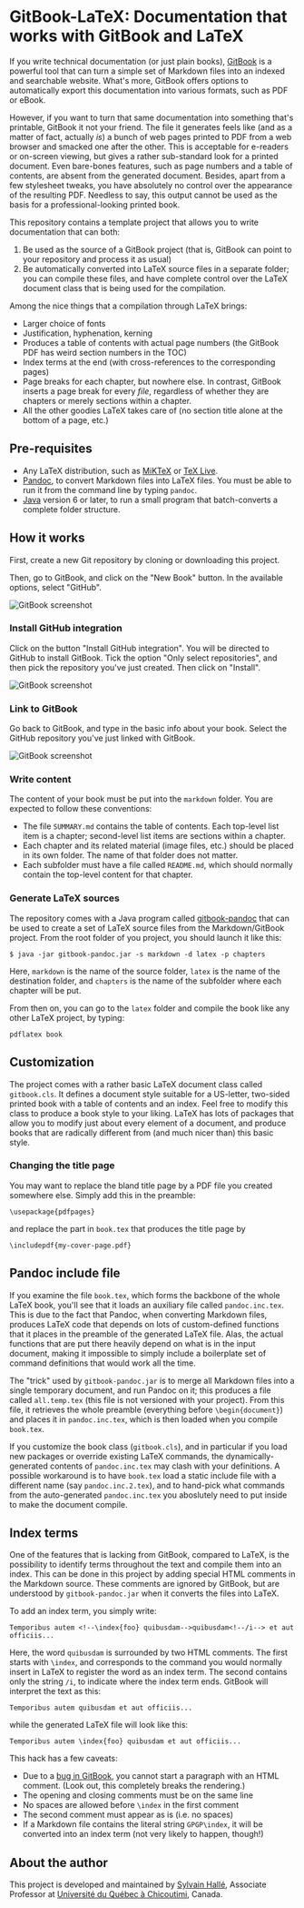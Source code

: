 GitBook-LaTeX: Documentation that works with GitBook and LaTeX
==============================================================

If you write technical documentation (or just plain books), [GitBook](https://gitbook.com) is a powerful tool that can turn a simple set of Markdown files into an indexed and searchable website. What's more, GitBook offers options to automatically export this documentation into various formats, such as PDF or eBook.

However, if you want to turn that same documentation into something that's printable, GitBook it not your friend. The file it generates feels like (and as a matter of fact, actually *is*) a bunch of web pages printed to PDF from a web browser and smacked one after the other. This is acceptable for e-readers or on-screen viewing, but gives a rather sub-standard look for a printed document. Even bare-bones features, such as page numbers and a table of contents, are absent from the generated document. Besides, apart from a few stylesheet tweaks, you have absolutely no control over the appearance of the resulting PDF. Needless to say, this output cannot be used as the basis for a professional-looking printed book.

This repository contains a template project that allows you to write documentation that can both:

1. Be used as the source of a GitBook project (that is, GitBook can point to your repository and process it as usual)
2. Be automatically converted into LaTeX source files in a separate folder; you can compile these files, and have complete control over the LaTeX document class that is being used for the compilation.

Among the nice things that a compilation through LaTeX brings:

- Larger choice of fonts
- Justification, hyphenation, kerning
- Produces a table of contents with actual page numbers (the GitBook PDF has weird section numbers in the TOC)
- Index terms at the end (with cross-references to the corresponding pages)
- Page breaks for each chapter, but nowhere else. In contrast, GitBook inserts a page break for every *file*, regardless of whether they are chapters or merely sections within a chapter.
- All the other goodies LaTeX takes care of (no section title alone at the bottom of a page, etc.)

Pre-requisites
--------------

- Any LaTeX distribution, such as [MiKTeX](http://miktex.org) or [TeX Live](http://tug.org/texlive/).
- [Pandoc](http://pandoc.org/), to convert Markdown files into LaTeX files. You must be able to run it from the command line by typing `pandoc`.
- [Java](http://java.sun.com) version 6 or later, to run a small program that batch-converts a complete folder structure.

How it works
------------

First, create a new Git repository by cloning or downloading this project.

Then, go to GitBook, and click on the "New Book" button. In the available options, select "GitHub".

![GitBook screenshot](gitbook-create-github.png?raw=true)

### Install GitHub integration

Click on the button  "Install GitHub integration". You will be directed to GitHub to install GitBook. Tick the option "Only select repositories", and then pick the repository you've just created. Then click on "Install".

![GitBook screenshot](github-integration.png?raw=true)

### Link to GitBook

Go back to GitBook, and type in the basic info about your book. Select the GitHub repository you've just linked with GitBook.

![GitBook screenshot](gitbook-create.png?raw=true)

### Write content

The content of your book must be put into the `markdown` folder. You are expected to follow these conventions:

- The file `SUMMARY.md` contains the table of contents. Each top-level list item is a chapter; second-level list items are sections within a chapter.
- Each chapter and its related material (image files, etc.) should be placed in its own folder. The name of that folder does not matter.
- Each subfolder must have a file called `README.md`, which should normally contain the top-level content for that chapter.

### Generate LaTeX sources

The repository comes with a Java program called [gitbook-pandoc](https://github.com/sylvainhalle/gitbook-pandoc) that can be used to create a set of LaTeX source files from the Markdown/GitBook project. From the root folder of you project, you should launch it like this:

```
$ java -jar gitbook-pandoc.jar -s markdown -d latex -p chapters
```

Here, `markdown` is the name of the source folder, `latex` is the name of the destination folder, and `chapters` is the name of the subfolder where each chapter will be put.

From then on, you can go to the `latex` folder and compile the book like any other LaTeX project, by typing:

```
pdflatex book
```

Customization
-------------

The project comes with a rather basic LaTeX document class called `gitbook.cls`. It defines a document style suitable for a US-letter, two-sided printed book with a table of contents and an index. Feel free to modify this class to produce a book style to your liking. LaTeX has lots of packages that allow you to modify just about every element of a document, and produce books that are radically different from (and much nicer than) this basic style.

### Changing the title page

You may want to replace the bland title page by a PDF file you created somewhere else. Simply add this in the preamble:

```
\usepackage{pdfpages}
```

and replace the part in `book.tex` that produces the title page by

```
\includepdf{my-cover-page.pdf}
```

Pandoc include file
-------------------

If you examine the file `book.tex`, which forms the backbone of the whole LaTeX book, you'll see that it loads an auxiliary file called `pandoc.inc.tex`. This is due to the fact that Pandoc, when converting Markdown files, produces LaTeX code that depends on lots of custom-defined functions that it places in the preamble of the generated LaTeX file. Alas, the actual functions that are put there heavily depend on what is in the input document, making it impossible to simply include a boilerplate set of command definitions that would work all the time.

The "trick" used by `gitbook-pandoc.jar` is to merge all Markdown files into a single temporary document, and run Pandoc on it; this produces a file called `all.temp.tex` (this file is not versioned with your project). From this file, it retrieves the whole preamble (everything before `\begin{document}`) and places it in `pandoc.inc.tex`, which is then loaded when you compile `book.tex`.

If you customize the book class (`gitbook.cls`), and in particular if you load new packages or override existing LaTeX commands, the dynamically-generated contents of `pandoc.inc.tex` may clash with your definitions. A possible workaround is to have `book.tex` load a static include file with a different name (say `pandoc.inc.2.tex`), and to hand-pick what commands from the auto-generated `pandoc.inc.tex` you aboslutely need to put inside to make the document compile.

Index terms
-----------

One of the features that is lacking from GitBook, compared to LaTeX, is the possibility to identify terms throughout the text and compile them into an index. This can be done in this project by adding special HTML comments in the Markdown source. These comments are ignored by GitBook, but are understood by `gitbook-pandoc.jar` when it converts the files into LaTeX.

To add an index term, you simply write:

```
Temporibus autem <!--\index{foo} quibusdam-->quibusdam<!--/i--> et aut officiis...
```

Here, the word `quibusdam` is surrounded by two HTML comments. The first starts with `\index`, and corresponds to the command you would normally insert in LaTeX to register the word as an index term. The second contains only the string `/i`, to indicate where the index term ends. GitBook will interpret the text as this:

```
Temporibus autem quibusdam et aut officiis...
```

while the generated LaTeX file will look like this:

```
Temporibus autem \index{foo} quibusdam et aut officiis...
```

This hack has a few caveats:

- Due to a [bug in GitBook](https://github.com/GitbookIO/gitbook/issues/2133), you cannot start a paragraph with an HTML comment. (Look out, this completely breaks the rendering.)
- The opening and closing comments must be on the same line
- No spaces are allowed before `\index` in the first comment
- The second comment must appear as is (i.e. no spaces)
- If a Markdown file contains the literal string `GPGP\index`, it will be converted into an index term (not very likely to happen, though!)

About the author
----------------

This project is developed and maintained by [Sylvain Hallé](http://leduotang.ca/sylvain), Associate Professor at [Université du Québec à Chicoutimi](http://www.uqac.ca), Canada.

<!-- :wrap=soft:maxLineLen=80: -->
